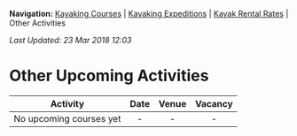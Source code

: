 **Navigation:** [Kayaking Courses](index) &#124; [Kayaking Expeditions](expedition) &#124; [Kayak Rental Rates](rental) &#124; Other Activities

_Last Updated: 23 Mar 2018 12:03_
# Other Upcoming Activities

Activity | Date | Venue | Vacancy
:---:|:---:|:---:|:---:
No upcoming courses yet|-|-|-

